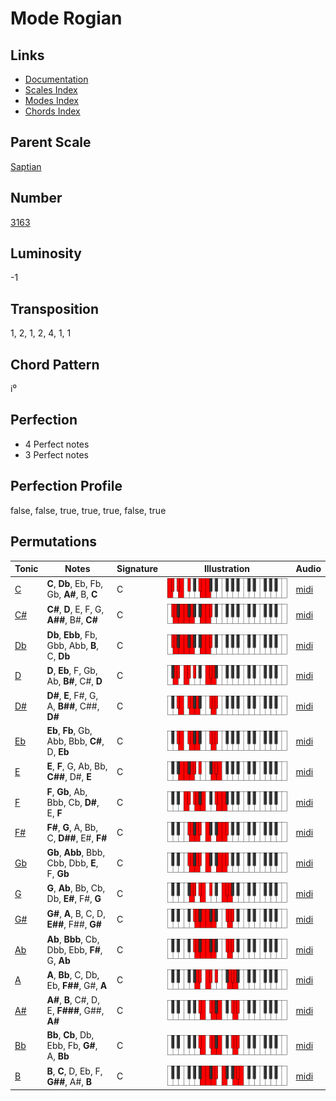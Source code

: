 # Mode Rogian

## Links

- [Documentation](README.md)
- [Scales Index](Scales.md)
- [Modes Index](Modes.md)
- [Chords Index](Chords.md)

## Parent Scale

[Saptian](ScaleSaptian.md)

## Number

[3163](https://ianring.com/musictheory/scales/3163)

## Luminosity

-1

## Transposition

1, 2, 1, 2, 4, 1, 1

## Chord Pattern

i⁰

## Perfection

- 4 Perfect notes
- 3 Perfect notes

## Perfection Profile

false, false, true, true, true, false, true

## Permutations

| Tonic | Notes | Signature | Illustration | Audio |
|-------|-------|-----------|--------------|-------|
| [C](ModeCNaturalRogian.md) | **C**, **Db**, Eb, Fb, Gb, **A#**, B, **C** | C | ![CNaturalRogian](ModeCNaturalRogian.png) | [midi](https://github.com/edipermadi/music/blob/main/docs/ModeCNaturalRogian.mid?raw=true) |
| [C#](ModeCSharpRogian.md) | **C#**, **D**, E, F, G, **A##**, B#, **C#** | C | ![CSharpRogian](ModeCSharpRogian.png) | [midi](https://github.com/edipermadi/music/blob/main/docs/ModeCSharpRogian.mid?raw=true) |
| [Db](ModeDFlatRogian.md) | **Db**, **Ebb**, Fb, Gbb, Abb, **B**, C, **Db** | C | ![DFlatRogian](ModeDFlatRogian.png) | [midi](https://github.com/edipermadi/music/blob/main/docs/ModeDFlatRogian.mid?raw=true) |
| [D](ModeDNaturalRogian.md) | **D**, **Eb**, F, Gb, Ab, **B#**, C#, **D** | C | ![DNaturalRogian](ModeDNaturalRogian.png) | [midi](https://github.com/edipermadi/music/blob/main/docs/ModeDNaturalRogian.mid?raw=true) |
| [D#](ModeDSharpRogian.md) | **D#**, **E**, F#, G, A, **B##**, C##, **D#** | C | ![DSharpRogian](ModeDSharpRogian.png) | [midi](https://github.com/edipermadi/music/blob/main/docs/ModeDSharpRogian.mid?raw=true) |
| [Eb](ModeEFlatRogian.md) | **Eb**, **Fb**, Gb, Abb, Bbb, **C#**, D, **Eb** | C | ![EFlatRogian](ModeEFlatRogian.png) | [midi](https://github.com/edipermadi/music/blob/main/docs/ModeEFlatRogian.mid?raw=true) |
| [E](ModeENaturalRogian.md) | **E**, **F**, G, Ab, Bb, **C##**, D#, **E** | C | ![ENaturalRogian](ModeENaturalRogian.png) | [midi](https://github.com/edipermadi/music/blob/main/docs/ModeENaturalRogian.mid?raw=true) |
| [F](ModeFNaturalRogian.md) | **F**, **Gb**, Ab, Bbb, Cb, **D#**, E, **F** | C | ![FNaturalRogian](ModeFNaturalRogian.png) | [midi](https://github.com/edipermadi/music/blob/main/docs/ModeFNaturalRogian.mid?raw=true) |
| [F#](ModeFSharpRogian.md) | **F#**, **G**, A, Bb, C, **D##**, E#, **F#** | C | ![FSharpRogian](ModeFSharpRogian.png) | [midi](https://github.com/edipermadi/music/blob/main/docs/ModeFSharpRogian.mid?raw=true) |
| [Gb](ModeGFlatRogian.md) | **Gb**, **Abb**, Bbb, Cbb, Dbb, **E**, F, **Gb** | C | ![GFlatRogian](ModeGFlatRogian.png) | [midi](https://github.com/edipermadi/music/blob/main/docs/ModeGFlatRogian.mid?raw=true) |
| [G](ModeGNaturalRogian.md) | **G**, **Ab**, Bb, Cb, Db, **E#**, F#, **G** | C | ![GNaturalRogian](ModeGNaturalRogian.png) | [midi](https://github.com/edipermadi/music/blob/main/docs/ModeGNaturalRogian.mid?raw=true) |
| [G#](ModeGSharpRogian.md) | **G#**, **A**, B, C, D, **E##**, F##, **G#** | C | ![GSharpRogian](ModeGSharpRogian.png) | [midi](https://github.com/edipermadi/music/blob/main/docs/ModeGSharpRogian.mid?raw=true) |
| [Ab](ModeAFlatRogian.md) | **Ab**, **Bbb**, Cb, Dbb, Ebb, **F#**, G, **Ab** | C | ![AFlatRogian](ModeAFlatRogian.png) | [midi](https://github.com/edipermadi/music/blob/main/docs/ModeAFlatRogian.mid?raw=true) |
| [A](ModeANaturalRogian.md) | **A**, **Bb**, C, Db, Eb, **F##**, G#, **A** | C | ![ANaturalRogian](ModeANaturalRogian.png) | [midi](https://github.com/edipermadi/music/blob/main/docs/ModeANaturalRogian.mid?raw=true) |
| [A#](ModeASharpRogian.md) | **A#**, **B**, C#, D, E, **F###**, G##, **A#** | C | ![ASharpRogian](ModeASharpRogian.png) | [midi](https://github.com/edipermadi/music/blob/main/docs/ModeASharpRogian.mid?raw=true) |
| [Bb](ModeBFlatRogian.md) | **Bb**, **Cb**, Db, Ebb, Fb, **G#**, A, **Bb** | C | ![BFlatRogian](ModeBFlatRogian.png) | [midi](https://github.com/edipermadi/music/blob/main/docs/ModeBFlatRogian.mid?raw=true) |
| [B](ModeBNaturalRogian.md) | **B**, **C**, D, Eb, F, **G##**, A#, **B** | C | ![BNaturalRogian](ModeBNaturalRogian.png) | [midi](https://github.com/edipermadi/music/blob/main/docs/ModeBNaturalRogian.mid?raw=true) |
